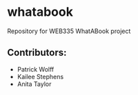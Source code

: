 # whatabook
Repository for WEB335 WhatABook project

<h2>Contributors:</h2>
<ul>
  <li>Patrick Wolff</li>
  <li>Kailee Stephens</li>
  <li>Anita Taylor</li>
</ul>
  
